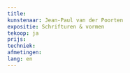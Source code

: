 ```yaml
---
title: 
kunstenaar: Jean-Paul van der Poorten
expositie: Schrifturen & vormen
tekoop: ja
prijs: 
techniek: 
afmetingen: 
lang: en
---
```


